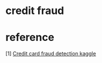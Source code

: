 # credit fraud

# reference
[1] [Credit card fraud detection kaggle](https://www.kaggle.com/joparga3/in-depth-skewed-data-classif-93-recall-acc-now/notebook)  